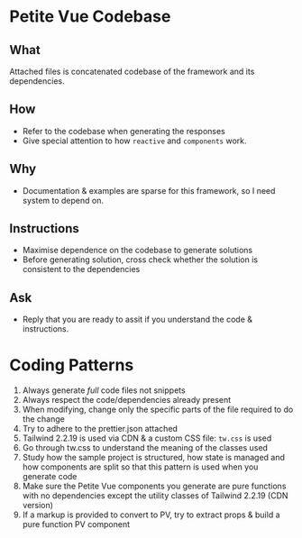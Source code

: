 # Petite Vue Codebase

## What

Attached files is concatenated codebase of the framework and its dependencies.

## How

- Refer to the codebase when generating the responses
- Give special attention to how `reactive` and `components` work.

## Why

- Documentation & examples are sparse for this framework, so I need system to
  depend on.

## Instructions

- Maximise dependence on the codebase to generate solutions
- Before generating solution, cross check whether the solution is consistent to
  the dependencies

## Ask

- Reply that you are ready to assit if you understand the code & instructions.

# Coding Patterns

1. Always generate *full* code files not snippets
2. Always respect the code/dependencies already present
3. When modifying, change only the specific parts of the file required to do the
   change
4. Try to adhere to the prettier.json attached
5. Tailwind 2.2.19 is used via CDN & a custom CSS file: `tw.css` is used
6. Go through tw.css to understand the meaning of the classes used
7. Study how the sample project is structured, how state is managed and how
   components are split so that this pattern is used when you generate code
8. Make sure the Petite Vue components you generate are pure functions with no
   dependencies except the utility classes of Tailwind 2.2.19 (CDN version)
9. If a markup is provided to convert to PV, try to extract props & build a pure
   function PV component
